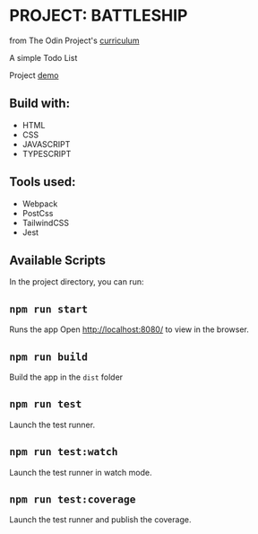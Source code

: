 # PROJECT: BATTLESHIP

from The Odin Project's [curriculum](https://github.com/devkovmtl/battleship)

A simple Todo List

Project [demo](https://devkovmtl.github.io/battleship/)

## Build with:

- HTML
- CSS
- JAVASCRIPT
- TYPESCRIPT

## Tools used:

- Webpack
- PostCss
- TailwindCSS
- Jest

## Available Scripts

In the project directory, you can run:

## `npm run start`

Runs the app Open [http://localhost:8080/](http://localhost:8080/) to view in the browser.

## `npm run build`

Build the app in the `dist` folder

## `npm run test`

Launch the test runner.

## `npm run test:watch`

Launch the test runner in watch mode.

## `npm run test:coverage`

Launch the test runner and publish the coverage.

